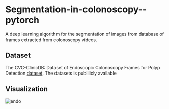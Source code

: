# Segmentation-in-colonoscopy--pytorch
A deep learning algorithm for the segmentation of images from database of frames extracted from colonoscopy videos. 

## Dataset
The CVC-ClinicDB: Dataset of Endoscopic Colonoscopy Frames for Polyp Detection [dataset]([https://drive.grand-challenge.org/DRIVE/](https://www.kaggle.com/datasets/balraj98/cvcclinicdb)).
The datasets is publilicly available 

## Visualization
![endo](https://github.com/user-attachments/assets/99fd23d0-887c-48c1-8076-551077af6194)

